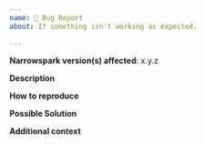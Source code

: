 ```yaml
---
name: 🐛 Bug Report
about: If something isn't working as expected.
 
---
```

 
<!--
    The Code of Conduct (../CODE_OF_CONDUCT.md) applies to all the activity on this repository.
-->
 
**Narrowspark version(s) affected**: x.y.z

**Description**
<!-- A clear and concise description of the problem. -->
 
**How to reproduce**
<!--- Code and/or config needed to reproduce the problem. -->
 
**Possible Solution**
<!-- Optional: only if you have suggestions on a fix/reason for the bug -->
 
**Additional context**
<!-- Optional: any other context about the problem: log messages, screenshots, etc. -->

